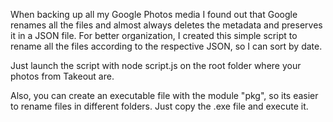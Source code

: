 When backing up all my Google Photos media I found out that Google renames all the files and almost always deletes the metadata and preserves it in a JSON file.
For better organization, I created this simple script to rename all the files according to the respective JSON, so I can sort by date.

Just launch the script with node script.js on the root folder where your photos from Takeout are. 

Also, you can create an executable file with the module "pkg", so its easier to rename files in different folders. Just copy the .exe file and execute it.
